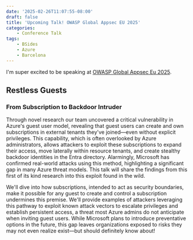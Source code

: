 ```yaml
---
date: '2025-02-26T11:07:55-08:00'
draft: false
title: 'Upcoming Talk! OWASP Global Appsec EU 2025'
categories:
    - Conference Talk
tags:
    - BSides
    - Azure
    - Barcelona
---
```



I'm super excited to be speaking at [OWASP Global Appsec Eu 2025](https://owasp.glueup.com/event/owasp-global-appsec-eu-2025-123983/).

## Restless Guests

### From Subscription to Backdoor Intruder

Through novel research our team uncovered a critical vulnerability in Azure's guest user model, revealing that guest users can create and own subscriptions in external tenants they've joined—even without explicit privileges. This capability, which is often overlooked by Azure administrators, allows attackers to exploit these subscriptions to expand their access, move laterally within resource tenants, and create stealthy backdoor identities in the Entra directory. Alarmingly, Microsoft has confirmed real-world attacks using this method, highlighting a significant gap in many Azure threat models. This talk will share the findings from this first of its kind research into this exploit found in the wild.

We'll dive into how subscriptions, intended to act as security boundaries, make it possible for any guest to create and control a subscription undermines this premise. We'll provide examples of attackers leveraging this pathway to exploit known attack vectors to escalate privileges and establish persistent access, a threat most Azure admins do not anticipate when inviting guest users. While Microsoft plans to introduce preventative options in the future, this gap leaves organizations exposed to risks they may not even realize exist––but should definitely know about!